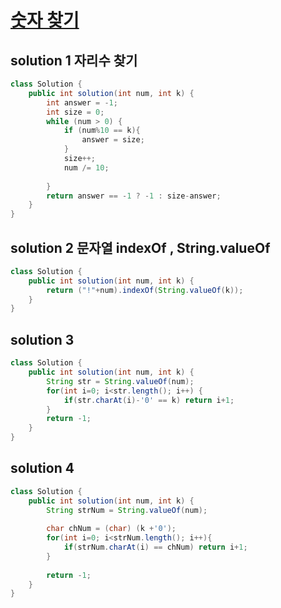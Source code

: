 # [숫자 찾기](https://programmers.co.kr/learn/courses/30/lessons/120904)

## solution 1 자리수 찾기

```java
class Solution {
    public int solution(int num, int k) {
        int answer = -1;
        int size = 0;
        while (num > 0) {
            if (num%10 == k){
                answer = size;
            }
            size++;
            num /= 10;
            
        }
        return answer == -1 ? -1 : size-answer;
    }
}
```

## solution 2 문자열 indexOf , String.valueOf

```java
class Solution {
    public int solution(int num, int k) {
        return ("!"+num).indexOf(String.valueOf(k));
    }
}
```

## solution 3 

```java
class Solution {
    public int solution(int num, int k) {
        String str = String.valueOf(num);
        for(int i=0; i<str.length(); i++) {
            if(str.charAt(i)-'0' == k) return i+1;
        }
        return -1;
    }
}
```

##  solution 4

```java
class Solution {
    public int solution(int num, int k) {
        String strNum = String.valueOf(num);
       
        char chNum = (char) (k +'0');
        for(int i=0; i<strNum.length(); i++){
            if(strNum.charAt(i) == chNum) return i+1;
        }
        
        return -1;
    }
}
```